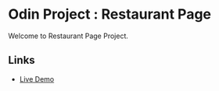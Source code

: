 # Odin Project : Restaurant Page

Welcome to Restaurant Page Project. 


## Links

- [Live Demo](http://127.0.0.1:5500/dist/index.html)


